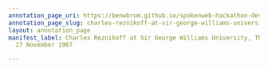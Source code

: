 ```yaml
---
annotation_page_uri: https://benwbrum.github.io/spokenweb-hackathon-development-noterms/annotations/charles-reznikoff-at-sir-george-williams-university-the-poetry-series-17-november-1967-canvas-1-by-the-waters-of-manhattan--.json
annotation_page_slug: charles-reznikoff-at-sir-george-williams-university-the-poetry-series-17-november-1967-canvas-1-by-the-waters-of-manhattan--
layout: annotation_page
manifest_label: Charles Reznikoff at Sir George Williams University, The Poetry Series,
  17 November 1967

---
```

